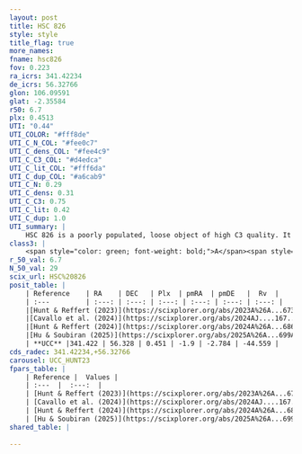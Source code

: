 ```yaml
---
layout: post
title: HSC 826
style: style
title_flag: true
more_names: 
fname: hsc826
fov: 0.223
ra_icrs: 341.42234
de_icrs: 56.32766
glon: 106.09591
glat: -2.35584
r50: 6.7
plx: 0.4513
UTI: "0.44"
UTI_COLOR: "#fff8de"
UTI_C_N_COL: "#fee0c7"
UTI_C_dens_COL: "#fee4c9"
UTI_C_C3_COL: "#d4edca"
UTI_C_lit_COL: "#fff6da"
UTI_C_dup_COL: "#a6cab9"
UTI_C_N: 0.29
UTI_C_dens: 0.31
UTI_C_C3: 0.75
UTI_C_lit: 0.42
UTI_C_dup: 1.0
UTI_summary: |
    HSC 826 is a poorly populated, loose object of high C3 quality. It was recently reported in the literature.
class3: |
    <span style="color: green; font-weight: bold;">A</span><span style="color: #FFC300; font-weight: bold;">B</span>
r_50_val: 6.7
N_50_val: 29
scix_url: HSC%20826
posit_table: |
    | Reference    | RA    | DEC   | Plx  | pmRA  | pmDE   |  Rv  |
    | :---         | :---: | :---: | :---: | :---: | :---: | :---: |
    |[Hunt & Reffert (2023)](https://scixplorer.org/abs/2023A%26A...673A.114H) | 341.429 | 56.33 | 0.45 | -1.888 | -2.785 | -33.727 |
    |[Cavallo et al. (2024)](https://scixplorer.org/abs/2024AJ....167...12C) | 341.372 | 56.357 | 0.452 | -- | -- | -- |
    |[Hunt & Reffert (2024)](https://scixplorer.org/abs/2024A%26A...686A..42H) | 341.429 | 56.33 | 0.45 | -1.888 | -2.785 | -33.727 |
    |[Hu & Soubiran (2025)](https://scixplorer.org/abs/2025A%26A...699A.246H) | 341.372 | 56.357 | -- | -- | -- | -- |
    | **UCC** |341.422 | 56.328 | 0.451 | -1.9 | -2.784 | -44.559 | 
cds_radec: 341.42234,+56.32766
carousel: UCC_HUNT23
fpars_table: |
    | Reference |  Values |
    | :---  |  :---:  |
    | [Hunt & Reffert (2023)](https://scixplorer.org/abs/2023A%26A...673A.114H) | `AV50=1.276, diffAV50=0.368, MOD50=11.612, logAge50=9.001` |
    | [Cavallo et al. (2024)](https://scixplorer.org/abs/2024AJ....167...12C) | `AV50=1.64, dMod50=11.78, logAge50=8.77, [Fe/H]50=0.23` |
    | [Hunt & Reffert (2024)](https://scixplorer.org/abs/2024A%26A...686A..42H) | `MassJ=251.028` |
    | [Hu & Soubiran (2025)](https://scixplorer.org/abs/2025A%26A...699A.246H) | `MA22=-0.13, MA23f=-0.15, MZ23=0.0, MK24=-0.13, MF24=-0.1` |
shared_table: |
    
---
```

